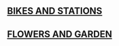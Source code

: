 ## [BIKES AND STATIONS](https://github.com/sf-sea-lions-2017/oojs-bikes-and-stations-challenge)
## [FLOWERS AND GARDEN](https://github.com/sf-sea-lions-2017/oojs-garden-challenge)
